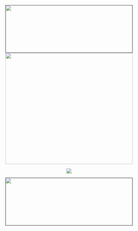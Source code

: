 <div id="header" align="center">
<a href=" ">
<img src="https://64.media.tumblr.com/a810e5078c008195778b0f8b901922cb/70d85912b73a558c-dd/s2048x3072/02a1873c9cbb1d87d6962be5499cde1f87266d9b.pnj" width='410' height='154'>
</a>

<div id="header" align="center">
<a href="https://file.garden/Z3bN9S1OK095pmVR/%E3%80%90%E6%89%8B%E6%8F%8F%E3%81%8D%E7%AC%AC%E4%BA%94%E4%BA%BA%E6%A0%BC%E3%80%91%E5%A4%9C%E3%81%AE%E7%95%AA%E4%BA%BA%E3%81%A7MONSTER_meme%201080.mp4">
<img src="https://file.garden/Z3bN9S1OK095pmVR/Untitled25_20250317075138.png" width='410' height='358'>
</a>

<div id="header" align="center">

![](https://readme-typing-svg.demolab.com?font=Tangerine&size=25&letterSpacing=1px&pause=2000&color=dbe0e8&center=true&vCenter=true&random=true&width=435&height=32&lines=How+can+a+loving+god+cause+such+agony%3F)

<div id="header" align="center">
<a href=" ">
<img src="https://64.media.tumblr.com/be0f7379ca43e1bb98b7d4224b2dec5f/70d85912b73a558c-f0/s2048x3072/d7eb47006aa7857c03a214baa556f2ed34afb978.pnj" width='410' height='154'>
</a>
